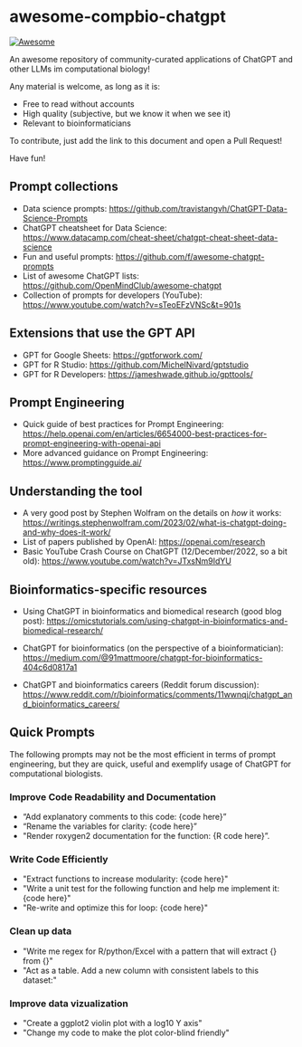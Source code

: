 # awesome-compbio-chatgpt

[![Awesome](https://cdn.rawgit.com/sindresorhus/awesome/d7305f38d29fed78fa85652e3a63e154dd8e8829/media/badge.svg)](https://github.com/sindresorhus/awesome)

An awesome repository of community-curated applications of ChatGPT and other LLMs im computational biology!

Any material is welcome, as long as it is: 
* Free to read without accounts
* High quality (subjective, but we know it when we see it)
* Relevant to bioinformaticians



To contribute, just add the link to this document and open a Pull Request!

Have fun!

## Prompt collections

* Data science prompts: https://github.com/travistangvh/ChatGPT-Data-Science-Prompts
* ChatGPT cheatsheet for Data Science: https://www.datacamp.com/cheat-sheet/chatgpt-cheat-sheet-data-science
* Fun and useful prompts: https://github.com/f/awesome-chatgpt-prompts
* List of awesome ChatGPT lists: https://github.com/OpenMindClub/awesome-chatgpt  
* Collection of prompts for developers (YouTube): https://www.youtube.com/watch?v=sTeoEFzVNSc&t=901s

## Extensions that use the GPT API

* GPT for Google Sheets: https://gptforwork.com/ 
* GPT for R Studio: https://github.com/MichelNivard/gptstudio 
* GPT for R Developers: https://jameshwade.github.io/gpttools/

## Prompt Engineering

* Quick guide of best practices for Prompt Engineering:  https://help.openai.com/en/articles/6654000-best-practices-for-prompt-engineering-with-openai-api
* More advanced guidance on Prompt Engineering: https://www.promptingguide.ai/

## Understanding the tool 

* A very good post by Stephen Wolfram on the details on _how_ it works: https://writings.stephenwolfram.com/2023/02/what-is-chatgpt-doing-and-why-does-it-work/
* List of papers published by OpenAI: https://openai.com/research 
* Basic YouTube Crash Course on ChatGPT (12/December/2022, so a bit old): https://www.youtube.com/watch?v=JTxsNm9IdYU


## Bioinformatics-specific resources

* Using ChatGPT in bioinformatics and biomedical research (good blog post): https://omicstutorials.com/using-chatgpt-in-bioinformatics-and-biomedical-research/
* ChatGPT for bioinformatics (on the perspective of a bioinformatician): https://medium.com/@91mattmoore/chatgpt-for-bioinformatics-404c6d0817a1

* ChatGPT and bioinformatics careers (Reddit forum discussion): https://www.reddit.com/r/bioinformatics/comments/11wwnqj/chatgpt_and_bioinformatics_careers/


## Quick Prompts

The following prompts may not be the most efficient in terms of prompt engineering, but they are quick, useful and exemplify usage of ChatGPT for computational biologists. 

###  Improve Code Readability and Documentation

* “Add explanatory comments to this code: {code here}”
* “Rename the variables for clarity: {code here}” 
* "Render roxygen2 documentation for the function: {R code here}”.

### Write Code Efficiently

* "Extract functions to increase modularity: {code here}"
* "Write a unit test for the following function and help me implement it: {code here}"
* "Re-write and optimize this for loop: {code here}"

### Clean up data

* "Write me regex for R/python/Excel with a pattern that will extract {} from {}"
* "Act as a table. Add a new column with consistent labels to this dataset:"


### Improve data vizualization

* "Create a ggplot2 violin plot with a log10 Y axis"
* "Change my code to make the plot color-blind friendly"

